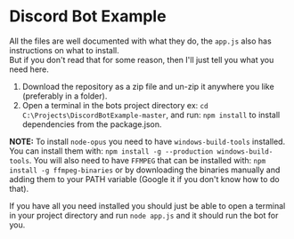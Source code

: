 # Discord Bot Example
All the files are well documented with what they do, the `app.js` also has instructions on what to install.  
But if you don't read that for some reason, then I'll just tell you what you need here.  

1. Download the repository as a zip file and un-zip it anywhere you like (preferably in a folder).  
2. Open a terminal in the bots project directory ex: `cd C:\Projects\DiscordBotExample-master`, and run: `npm install` to install dependencies from the package.json.

**NOTE:** To install `node-opus` you need to have `windows-build-tools` installed. You can install them with: `npm install -g --production windows-build-tools`.  You will also need to have `FFMPEG` that can be installed with: `npm install -g ffmpeg-binaries` or by downloading the binaries manually and adding them to your PATH variable (Google it if you don't know how to do that).  


If you have all you need installed you should just be able to open a terminal in your project directory and run `node app.js` and it should run the bot for you.
